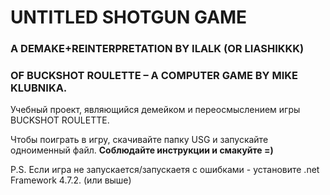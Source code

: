 # UNTITLED SHOTGUN GAME
### A DEMAKE+REINTERPRETATION BY ILALK (OR LIASHIKKK)
### OF BUCKSHOT ROULETTE – A COMPUTER GAME BY MIKE KLUBNIKA.
Учебный проект, являющийся демейком и переосмыслением игры BUCKSHOT ROULETTE.

Чтобы поиграть в игру, скачивайте папку USG и запускайте одноименный файл. <b>Соблюдайте инструкции и смакуйте =)</b> 

P.S. Если игра не запускается/запускаетя с ошибками - установите .net Framework 4.7.2. (или выше)
